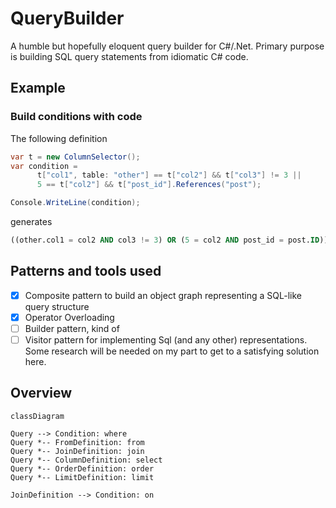 # QueryBuilder

A humble but hopefully eloquent query builder for C#/.Net. Primary purpose is building SQL query statements from idiomatic C# code.

## Example

### Build conditions with code

The following definition

```csharp
var t = new ColumnSelector();
var condition =
      t["col1", table: "other"] == t["col2"] && t["col3"] != 3 ||
      5 == t["col2"] && t["post_id"].References("post");

Console.WriteLine(condition);
```

generates

```sql
((other.col1 = col2 AND col3 != 3) OR (5 = col2 AND post_id = post.ID))
```

## Patterns and tools used

- [x] Composite pattern to build an object graph representing a SQL-like query structure
- [x] Operator Overloading
- [ ] Builder pattern, kind of
- [ ] Visitor pattern for implementing Sql (and any other) representations. Some research will be needed on my part to get to a satisfying solution here.

## Overview

```mermaid
classDiagram

Query --> Condition: where
Query *-- FromDefinition: from
Query *-- JoinDefinition: join
Query *-- ColumnDefinition: select
Query *-- OrderDefinition: order
Query *-- LimitDefinition: limit

JoinDefinition --> Condition: on

```
